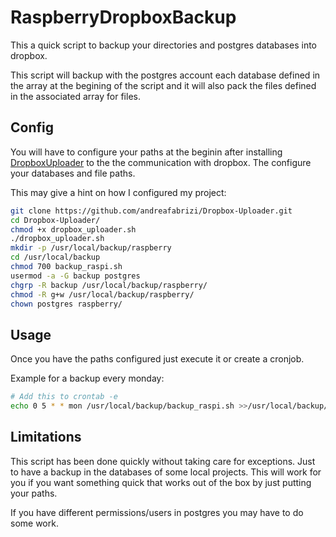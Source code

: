 # RaspberryDropboxBackup

This a quick script to backup your directories and postgres databases into dropbox.

This script will backup with the postgres account each database defined in the array at the begining of the script and it will also pack the files defined in the associated array for files.


## Config

You will have to configure your paths at the beginin after installing [DropboxUploader](https://github.com/andreafabrizi/Dropbox-Uploader/) to the the communication with dropbox.
The configure your databases and file paths.

This may give a hint on how I configured my project:
```bash
git clone https://github.com/andreafabrizi/Dropbox-Uploader.git
cd Dropbox-Uploader/
chmod +x dropbox_uploader.sh
./dropbox_uploader.sh
mkdir -p /usr/local/backup/raspberry
cd /usr/local/backup
chmod 700 backup_raspi.sh
usermod -a -G backup postgres
chgrp -R backup /usr/local/backup/raspberry/
chmod -R g+w /usr/local/backup/raspberry/
chown postgres raspberry/
```


## Usage

Once you have the paths configured just execute it or create a cronjob. 

Example for a backup every monday:
```bash
# Add this to crontab -e
echo 0 5 * * mon /usr/local/backup/backup_raspi.sh >>/usr/local/backup/backup.log 2>&1
```

## Limitations

This script has been done quickly without taking care for exceptions. Just to have a backup in the databases of some local projects. This will work for you if you want something quick that works out of the box by just putting your paths. 

If you have different permissions/users in postgres you may have to do some work.
